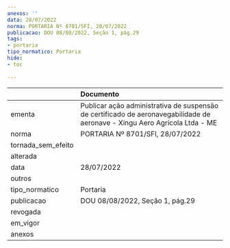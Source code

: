 ```yaml
---
anexos: ''
data: 28/07/2022
norma: PORTARIA Nº 8701/SFI, 28/07/2022
publicacao: DOU 08/08/2022, Seção 1, pág.29
tags:
- portaria
tipo_normatico: Portaria
hide: 
- toc 
 
---
```


|                    | Documento                                                                                                                  |
|:-------------------|:---------------------------------------------------------------------------------------------------------------------------|
| ementa             | Publicar ação administrativa de suspensão de certificado de aeronavegabilidade de aeronave - Xingu Aero Agrícola Ltda - ME |
| norma              | PORTARIA Nº 8701/SFI, 28/07/2022                                                                                           |
| tornada_sem_efeito |                                                                                                                            |
| alterada           |                                                                                                                            |
| data               | 28/07/2022                                                                                                                 |
| outros             |                                                                                                                            |
| tipo_normatico     | Portaria                                                                                                                   |
| publicacao         | DOU 08/08/2022, Seção 1, pág.29                                                                                            |
| revogada           |                                                                                                                            |
| em_vigor           |                                                                                                                            |
| anexos             |                                                                                                                            |